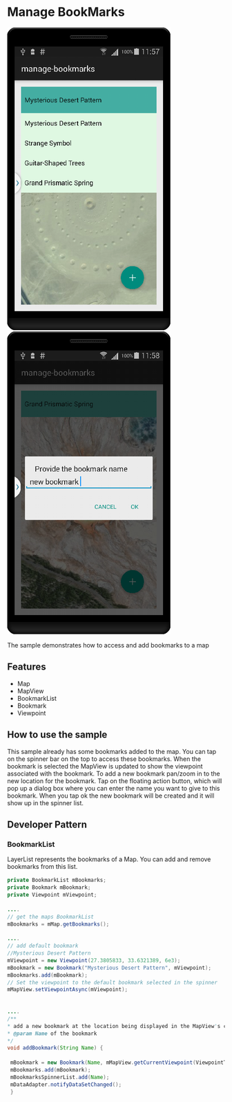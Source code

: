 # Manage BookMarks

![](manage-bookmarks_1.png)
![](manage-bookmarks_2.png)

The sample demonstrates how to access and add bookmarks to a map

## Features
* Map
* MapView
* BookmarkList
* Bookmark
* Viewpoint
 
## How to use the sample
This sample already has some bookmarks added to the map. You can tap on the spinner bar on the top to access these bookmarks. When the bookmark is selected the MapView is updated to show the viewpoint associated with the bookmark. To add a new bookmark pan/zoom in to the new location for the bookmark. Tap on the floating action button, which will pop up a dialog box where you can enter the name you want to give to this bookmark. When you tap ok the new bookmark will be created and it will show up in the spinner list.

## Developer Pattern
### BookmarkList     
LayerList represents the bookmarks of a Map. You can add and remove bookmarks from this list.      


```java
private BookmarkList mBookmarks;
private Bookmark mBookmark;
private Viewpoint mViewpoint;

....
// get the maps BookmarkList
mBookmarks = mMap.getBookmarks();

....
// add default bookmark
//Mysterious Desert Pattern
mViewpoint = new Viewpoint(27.3805833, 33.6321389, 6e3);
mBookmark = new Bookmark("Mysterious Desert Pattern", mViewpoint);
mBookmarks.add(mBookmark);
// Set the viewpoint to the default bookmark selected in the spinner
mMapView.setViewpointAsync(mViewpoint);


....
/**
* add a new bookmark at the location being displayed in the MapView's current Viewpoint
* @param Name of the bookmark
*/
void addBookmark(String Name) {

 mBookmark = new Bookmark(Name, mMapView.getCurrentViewpoint(ViewpointType.BOUNDING_GEOMETRY));
 mBookmarks.add(mBookmark);
 mBookmarksSpinnerList.add(Name);
 mDataAdapter.notifyDataSetChanged();
 }


```

